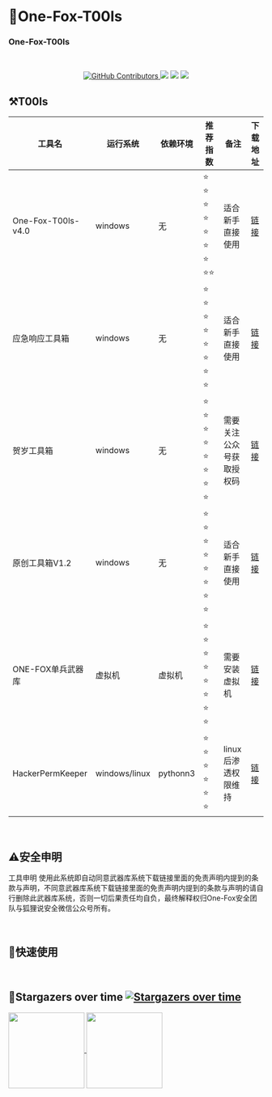 # :fox_face:One-Fox-T00ls

###  One-Fox-T00ls
<br/>
  <p align="center">
    <a href="https://www.one-fox.cn/">
      <img alt="GitHub Contributors" src="https://img.shields.io/badge/%E5%AE%89%E5%85%A8%E5%9B%A2%E9%98%9F-One--fox-pink" />
    </a>
    <img src="https://img.shields.io/badge/%E5%BE%AE%E4%BF%A1%E5%85%AC%E4%BC%97%E5%8F%B7-%E7%8B%90%E7%8B%B8%E8%AF%B4%E5%AE%89%E5%85%A8-blue">
    <img src="https://badgen.net/github/stars/One-Fox-Security-Team/One-Fox-T00ls/?icon=github&color=black">
    <img src="https://badgen.net/github/issues/One-Fox-Security-Team/One-Fox-T00ls">
</p>



## :hammer_and_pick:T00ls
| 工具名             | 运行系统      | 依赖环境 | 推荐指数                                                     | 备注                     | 下载地址                                                     |
| ------------------ | ------------- | -------- | ------------------------------------------------------------ | ------------------------ | ------------------------------------------------------------ |
| One-Fox-T00ls-v4.0 | windows       | 无       | :star: :star: :star: :star: :star: :star: :star: :star::star: | 适合新手直接使用         |<a href="https://pan.baidu.com/s/18ffwTaESerHbwuQt2c29Pw?pwd=ofox">链接</a>  |
| 应急响应工具箱     | windows       | 无       | :star: :star: :star: :star: :star: :star: :star: :star:      | 适合新手直接使用         | <a href="https://pan.baidu.com/s/1aLe78CmKu61-f7H5lZgdBg?pwd=ofox">链接</a> |
| 贺岁工具箱         | windows       | 无       | :star: :star: :star: :star: :star: :star: :star: :star:      | 需要关注公众号获取授权码 | <a href="https://pan.baidu.com/s/1HsHU-JuEfIs--7ZuYLYFmw?pwd=ofox">链接</a> |
| 原创工具箱V1.2     | windows       | 无       | :star: :star: :star: :star: :star: :star: :star: :star:      | 适合新手直接使用         | <a href="https://pan.baidu.com/s/1z26Wyki0ZNEwp2YN-Flk8Q?pwd=ofox">链接</a> |
| ONE-FOX单兵武器库  | 虚拟机        | 虚拟机   | :star: :star: :star: :star: :star: :star: :star: :star:      | 需要安装虚拟机           | <a href="https://pan.baidu.com/s/1D4jOaQHM7LUfFgrso5IhKA?pwd=ofox">链接</a> |
| HackerPermKeeper   | windows/linux | pythonn3 | :star: :star: :star: :star: :star: :star:                    | linux后渗透权限维持      | <a href="https://github.com/RuoJi6/HackerPermKeeper">链接</a> |

<br/>

## :warning:安全申明
工具申明
使用此系统即自动同意武器库系统下载链接里面的免责声明内提到的条款与声明，不同意武器库系统下载链接里面的免责声明内提到的条款与声明的请自行删除此武器库系统，否则一切后果责任均自负，最终解释权归One-Fox安全团队与狐狸说安全微信公众号所有。


<br/>


## :rocket:快速使用


<br/>


## :star2:Stargazers over time [![Stargazers over time](https://starchart.cc/One-Fox-Security-Team/One-Fox-T00ls.svg)](https://starchart.cc/One-Fox-Security-Team/One-Fox-T00ls)

<a href="https://github.com/One-Fox-Security-Team">
  <img height=150 align="center" src="https://github-readme-stats.vercel.app/api?username=One-Fox-Security-Team"/>
</a>
<a href="https://github.com/One-Fox-Security-Team/One-Fox-T00ls">
  <img height=150 align="center" src="https://github-readme-stats.vercel.app/api/top-langs?username=One-Fox-Security-Team&layout=compact&langs_count=8&card_width=320" />
</a>
